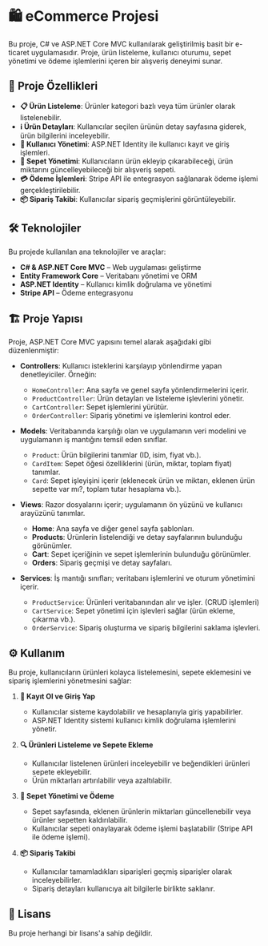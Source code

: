 # 🛍️ eCommerce Projesi

Bu proje, C# ve ASP.NET Core MVC kullanılarak geliştirilmiş basit bir e-ticaret uygulamasıdır. Proje, ürün listeleme, kullanıcı oturumu, sepet yönetimi ve ödeme işlemlerini içeren bir alışveriş deneyimi sunar.

## 🚀 Proje Özellikleri

- **📋 Ürün Listeleme**: Ürünler kategori bazlı veya tüm ürünler olarak listelenebilir.  
- **ℹ️ Ürün Detayları**: Kullanıcılar seçilen ürünün detay sayfasına giderek, ürün bilgilerini inceleyebilir.  
- **👤 Kullanıcı Yönetimi**: ASP.NET Identity ile kullanıcı kayıt ve giriş işlemleri.  
- **🛒 Sepet Yönetimi**: Kullanıcıların ürün ekleyip çıkarabileceği, ürün miktarını güncelleyebileceği bir alışveriş sepeti.  
- **💳 Ödeme İşlemleri**: Stripe API ile entegrasyon sağlanarak ödeme işlemi gerçekleştirilebilir.  
- **📦 Sipariş Takibi**: Kullanıcılar sipariş geçmişlerini görüntüleyebilir.  

## 🛠️ Teknolojiler

Bu projede kullanılan ana teknolojiler ve araçlar:

- **C# & ASP.NET Core MVC** – Web uygulaması geliştirme  
- **Entity Framework Core** – Veritabanı yönetimi ve ORM  
- **ASP.NET Identity** – Kullanıcı kimlik doğrulama ve yönetimi  
- **Stripe API** – Ödeme entegrasyonu  

## 🏗️ Proje Yapısı

Proje, ASP.NET Core MVC yapısını temel alarak aşağıdaki gibi düzenlenmiştir:

- **Controllers**: Kullanıcı isteklerini karşılayıp yönlendirme yapan denetleyiciler. Örneğin:  
  - `HomeController`: Ana sayfa ve genel sayfa yönlendirmelerini içerir.  
  - `ProductController`: Ürün detayları ve listeleme işlevlerini yönetir.  
  - `CartController`: Sepet işlemlerini yürütür.  
  - `OrderController`: Sipariş yönetimi ve işlemlerini kontrol eder.  

- **Models**: Veritabanında karşılığı olan ve uygulamanın veri modelini ve uygulamanın iş mantığını temsil eden sınıflar.  
  - `Product`: Ürün bilgilerini tanımlar (ID, isim, fiyat vb.).  
  - `CardItem`: Sepet öğesi özelliklerini (ürün, miktar, toplam fiyat) tanımlar.  
  - `Card`: Sepet işleyişini içerir (eklenecek ürün ve miktarı, eklenen ürün sepette var mı?, toplam tutar hesaplama vb.).  

- **Views**: Razor dosyalarını içerir; uygulamanın ön yüzünü ve kullanıcı arayüzünü tanımlar.  
  - **Home**: Ana sayfa ve diğer genel sayfa şablonları.  
  - **Products**: Ürünlerin listelendiği ve detay sayfalarının bulunduğu görünümler.  
  - **Cart**: Sepet içeriğinin ve sepet işlemlerinin bulunduğu görünümler.  
  - **Orders**: Sipariş geçmişi ve detay sayfaları.  

- **Services**: İş mantığı sınıfları; veritabanı işlemlerini ve oturum yönetimini içerir.  
  - `ProductService`: Ürünleri veritabanından alır ve işler. (CRUD işlemleri)  
  - `CartService`: Sepet yönetimi için işlevleri sağlar (ürün ekleme, çıkarma vb.).  
  - `OrderService`: Sipariş oluşturma ve sipariş bilgilerini saklama işlevleri.  

## ⚙️ Kullanım

Bu proje, kullanıcıların ürünleri kolayca listelemesini, sepete eklemesini ve sipariş işlemlerini yönetmesini sağlar:

1. **👤 Kayıt Ol ve Giriş Yap**  
   - Kullanıcılar sisteme kaydolabilir ve hesaplarıyla giriş yapabilirler.  
   - ASP.NET Identity sistemi kullanıcı kimlik doğrulama işlemlerini yönetir.  

2. **🔍 Ürünleri Listeleme ve Sepete Ekleme**  
   - Kullanıcılar listelenen ürünleri inceleyebilir ve beğendikleri ürünleri sepete ekleyebilir.  
   - Ürün miktarları artırılabilir veya azaltılabilir.  

3. **🛒 Sepet Yönetimi ve Ödeme**  
   - Sepet sayfasında, eklenen ürünlerin miktarları güncellenebilir veya ürünler sepetten kaldırılabilir.  
   - Kullanıcılar sepeti onaylayarak ödeme işlemi başlatabilir (Stripe API ile ödeme işlemi).  

4. **📦 Sipariş Takibi**  
   - Kullanıcılar tamamladıkları siparişleri geçmiş siparişler olarak inceleyebilirler.  
   - Sipariş detayları kullanıcıya ait bilgilerle birlikte saklanır.  

## 📜 Lisans

Bu proje herhangi bir lisans'a sahip değildir.

